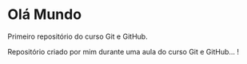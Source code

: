 # Olá Mundo
 Primeiro repositório do curso Git e GitHub.

 Repositório criado por mim durante uma aula do curso Git e GitHub...
 !

